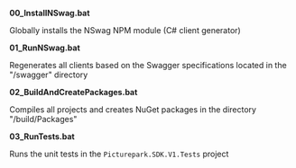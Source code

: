 **00_InstallNSwag.bat**

Globally installs the NSwag NPM module (C# client generator)

**01_RunNSwag.bat**

Regenerates all clients based on the Swagger specifications located in the "/swagger" directory

**02_BuildAndCreatePackages.bat**

Compiles all projects and creates NuGet packages in the directory "/build/Packages"

**03_RunTests.bat**

Runs the unit tests in the `Picturepark.SDK.V1.Tests` project
